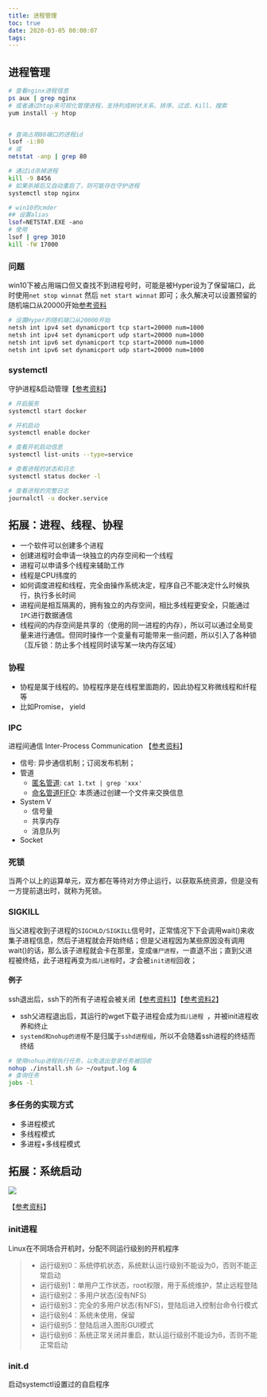 ```yaml
---
title: 进程管理
toc: true
date: 2020-03-05 00:00:07
tags:
---
```


## 进程管理
```sh
# 查看nginx进程信息
ps aux | grep nginx
# 或者通过htop来可视化管理进程，支持列成树状关系、排序、过滤、Kill、搜索
yum install -y htop


# 查询占用80端口的进程id
lsof -i:80
# 或
netstat -anp | grep 80

# 通过id杀掉进程
kill -9 8456
# 如果杀掉后又自动重启了，则可能存在守护进程
systemctl stop nginx
```

```sh
# win10的cmder
## 设置alias
lsof=NETSTAT.EXE -ano
# 使用
lsof | grep 3010
kill -fW 17000
```

### 问题
win10下被占用端口但又查找不到进程号时，可能是被Hyper设为了保留端口，此时使用`net stop winnat` 然后 `net start winnat` 即可；永久解决可以设置预留的随机端口从20000开始[参考资料](https://www.cnblogs.com/acgq/p/14765179.html)
```sh
# 设置Hyper的随机端口从20000开始
netsh int ipv4 set dynamicport tcp start=20000 num=1000
netsh int ipv4 set dynamicport udp start=20000 num=1000
netsh int ipv6 set dynamicport tcp start=20000 num=1000
netsh int ipv6 set dynamicport udp start=20000 num=1000
```


### systemctl
守护进程&启动管理【[参考资料](https://blog.csdn.net/skh2015java/article/details/94012643)】
```sh
# 开启服务
systemctl start docker

# 开机启动
systemctl enable docker

# 查看开机启动信息
systemctl list-units --type=service

# 查看进程的状态和日志
systemctl status docker -l

# 查看进程的完整日志
journalctl -u docker.service
```


## 拓展：进程、线程、协程
* 一个软件可以创建多个进程
* 创建进程时会申请一块独立的内存空间和一个线程
* 进程可以申请多个线程来辅助工作
* 线程是CPU纬度的
* 如何调度进程和线程，完全由操作系统决定，程序自己不能决定什么时候执行，执行多长时间
* 进程间是相互隔离的，拥有独立的内存空间，相比多线程更安全，只能通过`IPC`进行数据通信
* 线程间的内存空间是共享的（使用的同一进程的内存），所以可以通过全局变量来进行通信。但同时操作一个变量有可能带来一些问题，所以引入了各种锁（互斥锁：防止多个线程同时读写某一块内存区域）

### 协程
* 协程是属于线程的。协程程序是在线程里面跑的，因此协程又称微线程和纤程等
* 比如Promise， yield


### IPC
进程间通信 Inter-Process Communication 【[参考资料](https://blog.csdn.net/dxdxsmy/article/details/6653189)】
* 信号: 异步通信机制；订阅发布机制；
* 管道
  * [匿名管道](https://www.cnblogs.com/chengmo/archive/2010/10/21/1856577.html): `cat 1.txt | grep 'xxx'`
  * [命名管道FIFO](https://blog.csdn.net/ljianhui/article/details/10202699): 本质通过创建一个文件来交换信息
* System V
  * 信号量
  * 共享内存
  * 消息队列
* Socket


### 死锁
当两个以上的运算单元，双方都在等待对方停止运行，以获取系统资源，但是没有一方提前退出时，就称为死锁。



### SIGKILL
当父进程收到子进程的`SIGCHLD/SIGKILL`信号时，正常情况下下会调用wait()来收集子进程信息，然后子进程就会开始终结；但是父进程因为某些原因没有调用wait()的话，那么该子进程就会卡在那里，变成`僵尸进程`，一直退不出；直到父进程被终结，此子进程再变为`孤儿进程`时，才会被`init进程`回收；

#### 例子
ssh退出后，ssh下的所有子进程会被关闭【[参考资料1](https://github.com/CyC2018/CS-Notes/blob/master/notes/Linux.md#sigchld)】【[参考资料2](https://blog.51cto.com/zjking/1117828)】
* ssh父进程退出后，其运行的wget下载子进程会成为`孤儿进程 `，并被init进程收养和终止
* `systemd和nohup的进程`不是归属于`sshd进程组`，所以不会随着ssh进程的终结而终结
```sh
# 使用nohup进程执行任务，以免退出登录任务被回收
nohup ./install.sh &> ~/output.log &
# 查询任务
jobs -l
```


### 多任务的实现方式
* 多进程模式
* 多线程模式
* 多进程+多线程模式


## 拓展：系统启动
![](/img/Snip20200305_30.png)

【[参考资料](https://www.runoob.com/linux/linux-system-boot.html)】

### init进程
Linux在不同场合开机时，分配不同运行级别的开机程序
> * 运行级别0：系统停机状态，系统默认运行级别不能设为0，否则不能正常启动
> * 运行级别1：单用户工作状态，root权限，用于系统维护，禁止远程登陆
> * 运行级别2：多用户状态(没有NFS)
> * 运行级别3：完全的多用户状态(有NFS)，登陆后进入控制台命令行模式
> * 运行级别4：系统未使用，保留
> * 运行级别5：登陆后进入图形GUI模式
> * 运行级别6：系统正常关闭并重启，默认运行级别不能设为6，否则不能正常启动

### init.d
启动systemctl设置过的自启程序

